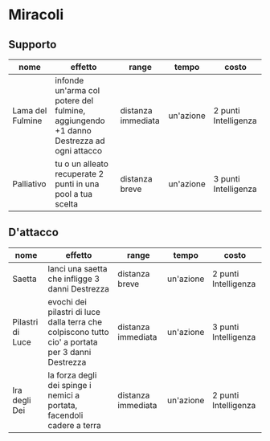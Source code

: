 # Miracoli
## Supporto
| nome | effetto | range | tempo | costo |
| --- | --- | --- | --- | --- |
| Lama del Fulmine | infonde un'arma col potere del fulmine, aggiungendo +1 danno Destrezza ad ogni attacco | distanza immediata | un'azione | 2 punti Intelligenza
| Palliativo | tu o un alleato recuperate 2 punti in una pool a tua scelta | distanza breve | un'azione | 3 punti Intelligenza |

## D'attacco
| nome | effetto | range | tempo | costo |
| --- | --- | --- | --- | --- |
| Saetta | lanci una saetta che infligge 3 danni Destrezza | distanza breve | un'azione | 2 punti Intelligenza |
| Pilastri di Luce | evochi dei pilastri di luce dalla terra che colpiscono tutto cio' a portata per 3 danni Destrezza | distanza immediata | un'azione | 3 punti Intelligenza
| Ira degli Dei | la forza degli dei spinge i nemici a portata, facendoli cadere a terra | distanza immediata | un'azione | 2 punti Intelligenza
